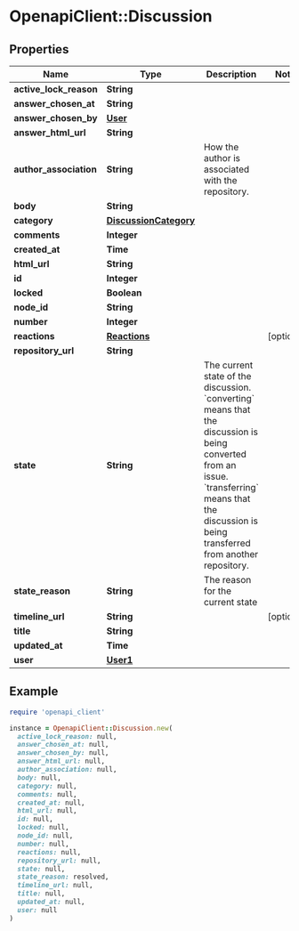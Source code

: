 # OpenapiClient::Discussion

## Properties

| Name | Type | Description | Notes |
| ---- | ---- | ----------- | ----- |
| **active_lock_reason** | **String** |  |  |
| **answer_chosen_at** | **String** |  |  |
| **answer_chosen_by** | [**User**](User.md) |  |  |
| **answer_html_url** | **String** |  |  |
| **author_association** | **String** | How the author is associated with the repository. |  |
| **body** | **String** |  |  |
| **category** | [**DiscussionCategory**](DiscussionCategory.md) |  |  |
| **comments** | **Integer** |  |  |
| **created_at** | **Time** |  |  |
| **html_url** | **String** |  |  |
| **id** | **Integer** |  |  |
| **locked** | **Boolean** |  |  |
| **node_id** | **String** |  |  |
| **number** | **Integer** |  |  |
| **reactions** | [**Reactions**](Reactions.md) |  | [optional] |
| **repository_url** | **String** |  |  |
| **state** | **String** | The current state of the discussion. &#x60;converting&#x60; means that the discussion is being converted from an issue. &#x60;transferring&#x60; means that the discussion is being transferred from another repository. |  |
| **state_reason** | **String** | The reason for the current state |  |
| **timeline_url** | **String** |  | [optional] |
| **title** | **String** |  |  |
| **updated_at** | **Time** |  |  |
| **user** | [**User1**](User1.md) |  |  |

## Example

```ruby
require 'openapi_client'

instance = OpenapiClient::Discussion.new(
  active_lock_reason: null,
  answer_chosen_at: null,
  answer_chosen_by: null,
  answer_html_url: null,
  author_association: null,
  body: null,
  category: null,
  comments: null,
  created_at: null,
  html_url: null,
  id: null,
  locked: null,
  node_id: null,
  number: null,
  reactions: null,
  repository_url: null,
  state: null,
  state_reason: resolved,
  timeline_url: null,
  title: null,
  updated_at: null,
  user: null
)
```

